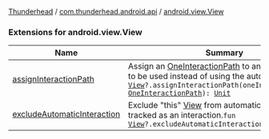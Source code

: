 [Thunderhead](../../index.md) / [com.thunderhead.android.api](../index.md) / [android.view.View](./index.md)

### Extensions for android.view.View

| Name | Summary |
|---|---|
| [assignInteractionPath](assign-interaction-path.md) | Assign an [OneInteractionPath](../../com.thunderhead.android.api.interactions/-one-interaction-path/index.md) to an Android [View](https://developer.android.com/reference/android/view/View.html) to be used instead of using the automatic path.`fun `[`View`](https://developer.android.com/reference/android/view/View.html)`?.assignInteractionPath(oneInteractionPath: `[`OneInteractionPath`](../../com.thunderhead.android.api.interactions/-one-interaction-path/index.md)`): `[`Unit`](https://kotlinlang.org/api/latest/jvm/stdlib/kotlin/-unit/index.html) |
| [excludeAutomaticInteraction](exclude-automatic-interaction.md) | Exclude "this" [View](https://developer.android.com/reference/android/view/View.html) from automatically being tracked as an interaction.`fun `[`View`](https://developer.android.com/reference/android/view/View.html)`?.excludeAutomaticInteraction(): `[`Unit`](https://kotlinlang.org/api/latest/jvm/stdlib/kotlin/-unit/index.html) |
